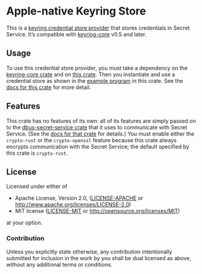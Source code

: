 # Apple-native Keyring Store

This is a [keyring credential store provider](https://github.com/open-source-cooperative/keyring-rs/wiki/Keyring) that stores credentials in Secret Service. It’s compatible with [keyring-core](https://crates.io/crates/keyring-core) v0.5 and later.

## Usage

To use this credential store provider, you must take a dependency on the [keyring-core crate](https://crates.io/crates/keyring-core) and on [this crate](https://crates.io/crates/dbus-secret-service-keyring-store). Then you instantiate and use a credential store as shown in the [example program](https://github.com/open-source-cooperative/dbus-secret-service-keyring-store/blob/main/examples/example.rs) in this crate. See the [docs for this crate](https://docs.rs/docs/dbus-secret-service-keyring-store) for more detail.

## Features

This crate has no features of its own: all of its features are simply passed on to the [dbus-secret-service crate](https://crates.io/crates/dbus-secret-service) that it uses to communicate with Secret Service. (See the [docs for that crate](https://docs.rs/docs/dbus-secret-service) for details.) You must enable either the `crypto-rust` or the `crypto-openssl` feature because this crate always encrypts communication with the Secret Service; the default specified by this crate is `crypto-rust`.

## License

Licensed under either of

* Apache License, Version 2.0, ([LICENSE-APACHE](LICENSE-APACHE) or http://www.apache.org/licenses/LICENSE-2.0)
* MIT license ([LICENSE-MIT](LICENSE-MIT) or http://opensource.org/licenses/MIT)

at your option.

### Contribution

Unless you explicitly state otherwise, any contribution intentionally submitted for inclusion in the work by you shall be dual licensed as above, without any additional terms or conditions.

